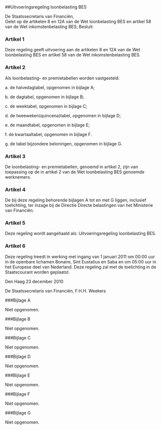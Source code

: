 <meta http-equiv='Content-Type' content='text/html; charset=utf-8' />

##Uitvoeringsregeling loonbelasting BES

De Staatssecretaris van Financiën,  
Gelet op de artikelen 8 en 12A van de Wet loonbelasting BES en artikel 58 van de Wet inkomstenbelasting BES;
Besluit:    

### Artikel  1  

Deze regeling geeft uitvoering aan de artikelen 8 en 12A van de Wet loonbelasting BES en artikel 58 van de Wet inkomstenbelasting BES. 

### Artikel  2  

Als loonbelasting- en premietabellen worden vastgesteld: 

a. de halvedagtabel, opgenomen in bijlage A;  

b. de dagtabel, opgenomen in bijlage B;  

c. de weektabel, opgenomen in bijlage C;  

d. de tweeweken(quincena)tabel, opgenomen in bijlage D;  

e. de maandtabel, opgenomen in bijlage E;  

f. de kwartaaltabel, opgenomen in bijlage F.  

g. de tabel bijzondere beloningen, opgenomen in bijlage G.   

### Artikel  3  

De loonbelasting- en premietabellen, genoemd in artikel 2, zijn van toepassing op de in artikel 2 van de Wet loonbelasting BES genoemde werknemers. 

### Artikel  4  

De bij deze regeling behorende bijlagen A tot en met G liggen, inclusief toelichting, ter inzage bij de Directie Directe belastingen van het Ministerie van Financiën. 

### Artikel  5  

Deze regeling wordt aangehaald als: Uitvoeringsregeling loonbelasting BES. 

### Artikel  6  

Deze regeling treedt in werking met ingang van 1 januari 2011 om 00:00 uur in de openbare lichamen Bonaire, Sint Eustatius en Saba en om 05:00 uur in het Europese deel van Nederland. 
Deze regeling zal met de toelichting in de Staatscourant worden geplaatst.   

Den Haag 
23 december 2010   

De 
Staatssecretaris van Financiën,
F.H.H. Weekers    

###Bijlage A 

Niet opgenomen.

###Bijlage B 

Niet opgenomen.

###Bijlage C 

Niet opgenomen.

###Bijlage D 

Niet opgenomen.

###Bijlage E 

Niet opgenomen.

###Bijlage F 

Niet opgenomen.

###Bijlage G 

Niet opgenomen.

